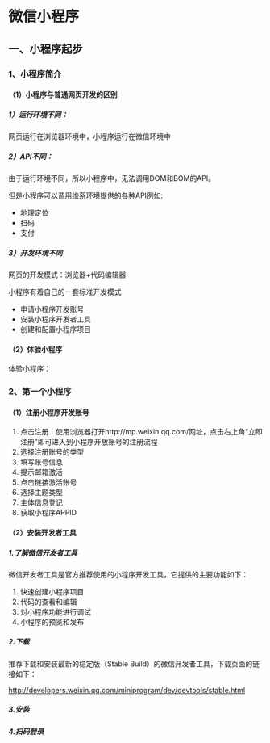 # 微信小程序

## 一、小程序起步

### 1、小程序简介

#### （1）小程序与普通网页开发的区别

##### 1）运行环境不同：

网页运行在浏览器环境中，小程序运行在微信环境中

##### 2）API不同：

由于运行环境不同，所以小程序中，无法调用DOM和BOM的API。

但是小程序可以调用维系环境提供的各种API例如:

+ 地理定位
+ 扫码
+ 支付

##### 3）开发环境不同

网页的开发模式：浏览器+代码编辑器

小程序有着自己的一套标准开发模式

+ 申请小程序开发账号
+ 安装小程序开发者工具
+ 创建和配置小程序项目

#### （2）体验小程序

体验小程序：

### 2、第一个小程序

#### （1）注册小程序开发账号

1. 点击注册：使用浏览器打开http://mp.weixin.qq.com/网址，点击右上角“立即注册”即可进入到小程序开放账号的注册流程
2. 选择注册账号的类型
3. 填写账号信息
4. 提示邮箱激活
5. 点击链接激活账号
6. 选择主题类型
7. 主体信息登记
8. 获取小程序APPID

#### （2）安装开发者工具

##### 1.了解微信开发者工具

微信开发者工具是官方推荐使用的小程序开发工具，它提供的主要功能如下：

1. 快速创建小程序项目
2. 代码的查看和编辑
3. 对小程序功能进行调试
4. 小程序的预览和发布

##### 2.下载

推荐下载和安装最新的稳定版（Stable Build）的微信开发者工具，下载页面的链接如下：

http://developers.weixin.qq.com/miniprogram/dev/devtools/stable.html

##### 3.安装

##### 4.扫码登录

